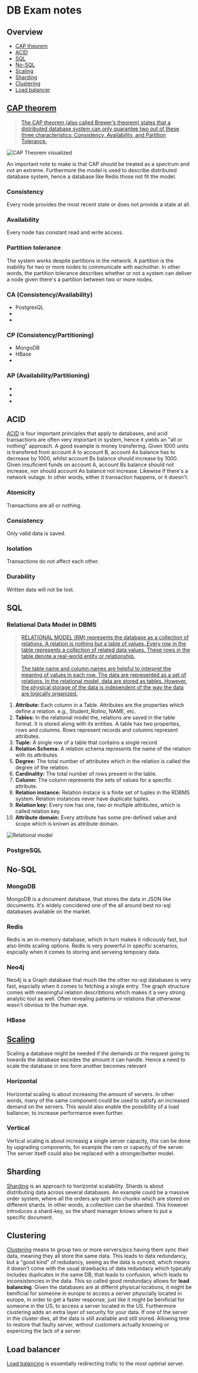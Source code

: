 # DB Exam notes
## <a name="overview"></a>Overview
- [CAP theorem](#cap)
- [ACID](#acid)
- [SQL](#sql)
- [No-SQL](#no-sql)
- [Scaling](#scaling)
- [Sharding](#sharding)
- [Clustering](#clustering)
- [Load balancer](#load-balancer)

## <a name="cap"></a>[CAP theorem](https://www.youtube.com/watch?v=K12oQCzjPxE)
>[The CAP theorem (also called Brewer’s theorem) states that a distributed database system can only guarantee two out of these three characteristics: Consistency, Availability, and Partition Tolerance.](https://www.educative.io/edpresso/what-is-the-cap-theorem?aid=5082902844932096&utm_source=google&utm_medium=cpc&utm_campaign=edpresso-dynamic&gclid=CjwKCAjwt-L2BRA_EiwAacX32U1o9IADYBvniu-c5OThygO2jCX9aHkP-yRsctQRV_eftlWPunhRfRoCrVkQAvD_BwE)

![CAP Theorem visualized](./img/cap.png)

An important note to make is that CAP should be treated as a spectrum and not an extreme. Furthermore the model is used to describe distributed database system, hence a database like Redis those not fit the model.

### Consistency
Every node provides the most recent state or does not provide a state at all.

### Availability
Every node has constant read and write access.

### Partition tolerance
The system works despite partitions in the network.
A partition is the inability for two or more nodes to communicate with eachother. In other words, the partition tolerance describes whether or not a system can deliver a node given there's a partition between two or more nodes.

### CA (Consistency/Availability)
<ul>
    <li>PostgresQL</li>
    <li></li>
    <li></li>
</ul>

### CP (Consistency/Partitioning)
<ul>
    <li>MongoDB</li>
    <li>HBase</li>
    <li></li>
</ul>

### AP (Availability/Partitioning)
<ul>
    <li></li>
    <li></li>
    <li></li>
</ul>

## <a name="acid"></a>ACID
[ACID](https://www.youtube.com/watch?v=5Pia4UFuMKo) is four important principles that apply to databases, and acid transactions are often very important in system, hence it yields an "all or nothing" approach. A good example is money transfering. Given 1000 units is transfered from account A to account B, account As balance has to decrease by 1000, whilst account Bs balance should increase by 1000. Given insuficient funds on account A, account Bs balance should not increase, nor should account As balance not increase. Likewise if there's a network outage. In other words, either it transaction happens, or it doesn't.

### Atomicity
Transactions are all or nothing.

### Consistency
Only valid data is saved.

### Isolation
Transactions do not affect each other.

### Durability
Written data will not be lost.

## <a name="sql"></a>SQL

### Relational Data Model in DBMS
>[RELATIONAL MODEL (RM) represents the database as a collection of relations. A relation is nothing but a table of values. Every row in the table represents a collection of related data values. These rows in the table denote a real-world entity or relationship. <br><br>The table name and column names are helpful to interpret the meaning of values in each row. The data are represented as a set of relations. In the relational model, data are stored as tables. However, the physical storage of the data is independent of the way the data are logically organized.](https://www.guru99.com/relational-data-model-dbms.html)

<ol>
    <li><b>Attribute:</b> Each column in a Table. Attributes are the properties which define a relation. e.g., Student_Rollno, NAME, etc.</li>
    <li><b>Tables:</b> In the relational model the, relations are saved in the table format. It is stored along with its entities. A table has two properties, rows and columns. Rows represent records and columns represent attributes.</li>
    <li><b>Tuple:</b> A single row of a table that contains a single record</li>
    <li><b>Relation Schema:</b> A relation schema represents the name of the relation with its attributes.</li>
    <li><b>Degree:</b> The total number of attributes which in the relation is called the degree of the relation.</li>
    <li><b>Cardinality:</b> The total number of rows present in the table.</li>
    <li><b>Column:</b> The column represents the sets of values for a specific attribute.</li>
    <li><b>Relation instance:</b> Relation instace is a finite set of tuples in the RDBMS system. Relation instances never have duplicate tuples.</li>
    <li><b>Relation key:</b> Every row has one, two or multiple attributes, which is called relation key.</li>
    <li><b>Attribute domain:</b> Every attribute has some pre-defined value and scope which is known as attribute domain.</li>
</ol>

![Relational model](./img/relational.png)

### PostgreSQL


## <a name="no-sql"></a>No-SQL


### MongoDB
MongoDB is a document database, that stores the data in JSON like documents. It's widely concidered one of the all around best no-sql databases available on the market.

### Redis
Redis is an in-memory database, which in turn makes it ridicously fast, but also limits scaling options. Redis is very powerful in specific scenarios, espcially when it comes to storing and serveing tempoary data.

### Neo4j
Neo4j is a Graph database that much like the other no-sql databases is very fast, espcially when it comes to fetching a single entry. The graph structure comes with meaningful relation describtions which makes it a very strong analytic tool as well. Often revealing patterns or relations that otherwise wasn't obvious to the human eye.

### HBase

## <a name="sacling"></a>[Scaling](https://www.youtube.com/watch?v=NdZ3y6jK_Sc)
Scaling a database might be needed if the demands or the request going to towards the database excedes the amount it can handle. Hence a need to scale the database in one form another becomes relevant

### Horizontal
Horizontal scaling is about increasing the amount of servers. In other words, many of the same component could be used to satisfy an increased demand on the servers. This would also enable the possibility of a load ballancer, to increase performance even further.

### Vertical
Vertical scaling is about increasig a single server capacity, this can be done by upgrading components, for example the ram or capacity of the server. The server itself could also be replaced with a stronger/better model.

## <a name="sharding"></a>Sharding
[Sharding](https://www.youtube.com/watch?v=4upppuW7lGE) is an approach to horizontal scalability. Shards is about distributing data across several databases. An example could be a massive order system, where all the orders are split into chunks which are stored on different shards. In other words, a collection can be sharded. This however introduces a shard-key, so the shard manager knows where to put a specific document.

## <a name="clustering"></a>Clustering
[Clustering](https://www.youtube.com/watch?v=NnA1WgPSbgY) means to group two or more servers/pcs having them sync their data, meaning they all store the same data.
This leads to data redundancy, but a "good kind" of redudancy, seeing as the data is synced, which means it doesn't come with the usual drawbacks of data redundacy which typically includes duplicates in the same DB, that leads to confusion, which leads to inconsistencies in the data. This so called good rendundacy allows for <b>load balancing</b>. Given the databases are at differnt physical locations, it might be benificial for someone in europe to access a server physcially located in europe, in order to get a faster response, just like it might be benificial for someone in the US, to access a server located in the US. Furthermore clustering adds an extra layer of security for your data. If one of the server in the cluster dies, all the data is still available and still stored. Allowing time to restore that faulty server, without customers actually knowing or expericing the lack of a server.

## <a name="load-balancer"></a>Load balancer
[Load balancing](https://www.youtube.com/watch?v=W7ZVUdwn0Ic) is essentially redirecting trafic to the most optimal server.

